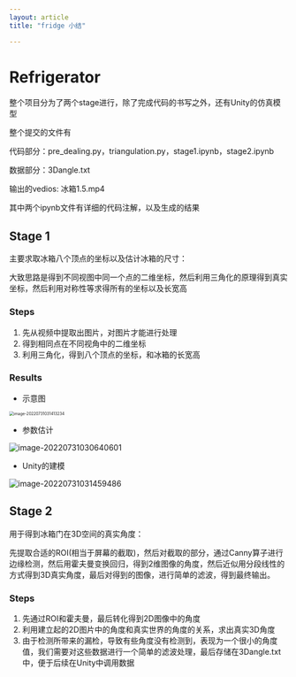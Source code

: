 ```yaml
---
layout: article
title: "fridge 小结"

---
```




# Refrigerator

整个项目分为了两个stage进行，除了完成代码的书写之外，还有Unity的仿真模型

整个提交的文件有

代码部分：pre_dealing.py，triangulation.py，stage1.ipynb，stage2.ipynb

数据部分：3Dangle.txt

输出的vedios: 冰箱1.5.mp4

其中两个ipynb文件有详细的代码注解，以及生成的结果

## Stage 1

主要求取冰箱八个顶点的坐标以及估计冰箱的尺寸：

大致思路是得到不同视图中同一个点的二维坐标，然后利用三角化的原理得到真实坐标，然后利用对称性等求得所有的坐标以及长宽高

### Steps

1. 先从视频中提取出图片，对图片才能进行处理
2. 得到相同点在不同视角中的二维坐标
3. 利用三角化，得到八个顶点的坐标，和冰箱的长宽高

### Results

* 示意图

<img src="C:\Users\JasonZhang\AppData\Roaming\Typora\typora-user-images\image-20220731031413234.png" alt="image-20220731031413234" style="zoom:50%;" />



* 参数估计

![image-20220731030640601](C:\Users\JasonZhang\AppData\Roaming\Typora\typora-user-images\image-20220731030640601.png)

* Unity的建模

![image-20220731031459486](C:\Users\JasonZhang\AppData\Roaming\Typora\typora-user-images\image-20220731031459486.png)

## Stage 2

用于得到冰箱门在3D空间的真实角度：

先提取合适的ROI(相当于屏幕的截取)，然后对截取的部分，通过Canny算子进行边缘检测，然后用霍夫曼变换回归，得到2维图像的角度，然后近似用分段线性的方式得到3D真实角度，最后对得到的图像，进行简单的滤波，得到最终输出。

### Steps

1. 先通过ROI和霍夫曼，最后转化得到2D图像中的角度
2. 利用建立起的2D图片中的角度和真实世界的角度的关系，求出真实3D角度
3. 由于检测所带来的漏检，导致有些角度没有检测到，表现为一个很小的角度值，我们需要对这些数据进行一个简单的滤波处理，最后存储在3Dangle.txt中，便于后续在Unity中调用数据